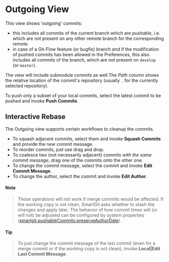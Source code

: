 # Outgoing View

This view shows 'outgoing' commits:

-   this includes all commits of the current branch which are
    *pushable*, i.e. which are not present on any other remote branch
    for the corresponding remote.
-   in case of a Git-Flow feature (or bugfix) branch *and* if the
    modification of pushed commits has been allowed in the Preferences,
    this also includes all commits of the branch, which are not present
    on `develop` (or `master`).

The view will include submodule commits as well.The *Path* column shows
the relative location of the commit's repository (usually `.` for the
currently selected repository).

To push only a subset of your local commits, select the latest commit to
be pushed and invoke **Push Commits**.

## Interactive Rebase

The Outgoing view supports certain workflows to cleanup the commits.

-   To squash adjacent commits, select them and invoke **Squash
    Commits** and provide the new commit message.
-   To reorder commits, just use drag and drop.
-   To coalesce two (not necessarily adjacent) commits *with the same
    commit message*, drag one of the commits onto the other one.
-   To change the commit message, select the commit and invoke **Edit
    Commit Message**.
-   To change the author, select the commit and invoke **Edit Author**.


#### Note
>
>
>Those operations will not work if merge commits would be affected. If
>the working copy is not clean, SmartGit asks whether to stash the
>changes and apply later. The behavior of how commit times will (or will
>not) be adjusted can be configured by system properties
>([smartgit.pushableCommits.preserveAuthorDate](System-Properties.md#smartgitrevertcommitmessagetemplatesmartgit.pushableCommits.preserveAuthorDate)).
>
>


#### Tip
>
>
>To just change the commit message of the last commit (even for a merge
>commit or if the working copy is not clean), invoke **Local\|Edit Last
>Commit Message**.
>
>
